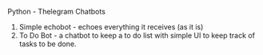 Python - Thelegram Chatbots
1. Simple echobot - echoes everything it receives (as it is)
2. To Do Bot - a chatbot to keep a to do list with simple UI to keep track of tasks to be done.
